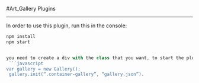 #Art_Gallery Plugins
___________________________________________________________________________________________________________

In order to use this plugin, run this in the console:
```javascript
npm install
npm start


you need to create a div with the class that you want, to start the plugin you need to use as parameters the selector of the div created and url of the json eg:
 ```javascript
var gallery = new Gallery();
 gallery.init(“.container-gallery”, “gallery.json”).
